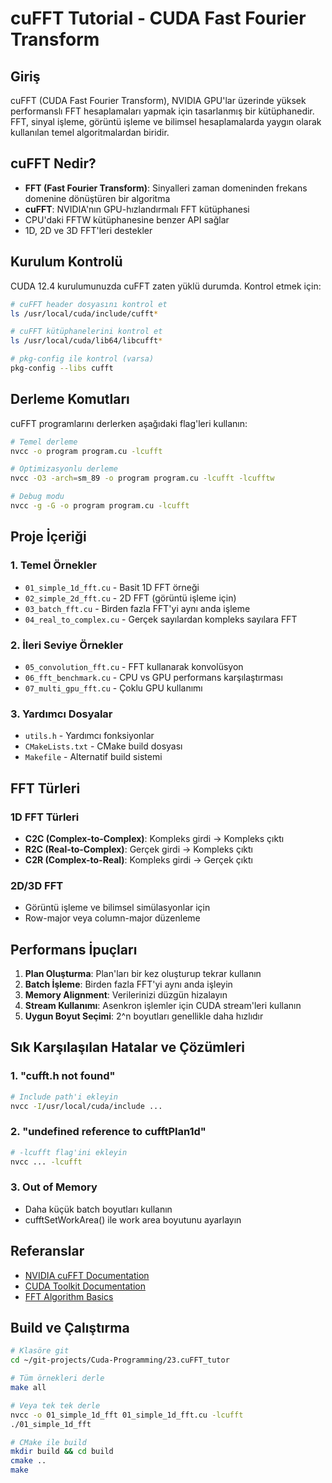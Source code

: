 # cuFFT Tutorial - CUDA Fast Fourier Transform

## Giriş
cuFFT (CUDA Fast Fourier Transform), NVIDIA GPU'lar üzerinde yüksek performanslı FFT hesaplamaları yapmak için tasarlanmış bir kütüphanedir. FFT, sinyal işleme, görüntü işleme ve bilimsel hesaplamalarda yaygın olarak kullanılan temel algoritmalardan biridir.

## cuFFT Nedir?
- **FFT (Fast Fourier Transform)**: Sinyalleri zaman domeninden frekans domenine dönüştüren bir algoritma
- **cuFFT**: NVIDIA'nın GPU-hızlandırmalı FFT kütüphanesi
- CPU'daki FFTW kütüphanesine benzer API sağlar
- 1D, 2D ve 3D FFT'leri destekler

## Kurulum Kontrolü
CUDA 12.4 kurulumunuzda cuFFT zaten yüklü durumda. Kontrol etmek için:

```bash
# cuFFT header dosyasını kontrol et
ls /usr/local/cuda/include/cufft*

# cuFFT kütüphanelerini kontrol et
ls /usr/local/cuda/lib64/libcufft*

# pkg-config ile kontrol (varsa)
pkg-config --libs cufft
```

## Derleme Komutları
cuFFT programlarını derlerken aşağıdaki flag'leri kullanın:

```bash
# Temel derleme
nvcc -o program program.cu -lcufft

# Optimizasyonlu derleme
nvcc -O3 -arch=sm_89 -o program program.cu -lcufft -lcufftw

# Debug modu
nvcc -g -G -o program program.cu -lcufft
```

## Proje İçeriği

### 1. Temel Örnekler
- `01_simple_1d_fft.cu` - Basit 1D FFT örneği
- `02_simple_2d_fft.cu` - 2D FFT (görüntü işleme için)
- `03_batch_fft.cu` - Birden fazla FFT'yi aynı anda işleme
- `04_real_to_complex.cu` - Gerçek sayılardan kompleks sayılara FFT

### 2. İleri Seviye Örnekler
- `05_convolution_fft.cu` - FFT kullanarak konvolüsyon
- `06_fft_benchmark.cu` - CPU vs GPU performans karşılaştırması
- `07_multi_gpu_fft.cu` - Çoklu GPU kullanımı

### 3. Yardımcı Dosyalar
- `utils.h` - Yardımcı fonksiyonlar
- `CMakeLists.txt` - CMake build dosyası
- `Makefile` - Alternatif build sistemi

## FFT Türleri

### 1D FFT Türleri
- **C2C (Complex-to-Complex)**: Kompleks girdi → Kompleks çıktı
- **R2C (Real-to-Complex)**: Gerçek girdi → Kompleks çıktı
- **C2R (Complex-to-Real)**: Kompleks girdi → Gerçek çıktı

### 2D/3D FFT
- Görüntü işleme ve bilimsel simülasyonlar için
- Row-major veya column-major düzenleme

## Performans İpuçları

1. **Plan Oluşturma**: Plan'ları bir kez oluşturup tekrar kullanın
2. **Batch İşleme**: Birden fazla FFT'yi aynı anda işleyin
3. **Memory Alignment**: Verilerinizi düzgün hizalayın
4. **Stream Kullanımı**: Asenkron işlemler için CUDA stream'leri kullanın
5. **Uygun Boyut Seçimi**: 2^n boyutları genellikle daha hızlıdır

## Sık Karşılaşılan Hatalar ve Çözümleri

### 1. "cufft.h not found"
```bash
# Include path'i ekleyin
nvcc -I/usr/local/cuda/include ...
```

### 2. "undefined reference to cufftPlan1d"
```bash
# -lcufft flag'ini ekleyin
nvcc ... -lcufft
```

### 3. Out of Memory
- Daha küçük batch boyutları kullanın
- cufftSetWorkArea() ile work area boyutunu ayarlayın

## Referanslar
- [NVIDIA cuFFT Documentation](https://docs.nvidia.com/cuda/cufft/)
- [CUDA Toolkit Documentation](https://docs.nvidia.com/cuda/)
- [FFT Algorithm Basics](https://en.wikipedia.org/wiki/Fast_Fourier_transform)

## Build ve Çalıştırma

```bash
# Klasöre git
cd ~/git-projects/Cuda-Programming/23.cuFFT_tutor

# Tüm örnekleri derle
make all

# Veya tek tek derle
nvcc -o 01_simple_1d_fft 01_simple_1d_fft.cu -lcufft
./01_simple_1d_fft

# CMake ile build
mkdir build && cd build
cmake ..
make
```